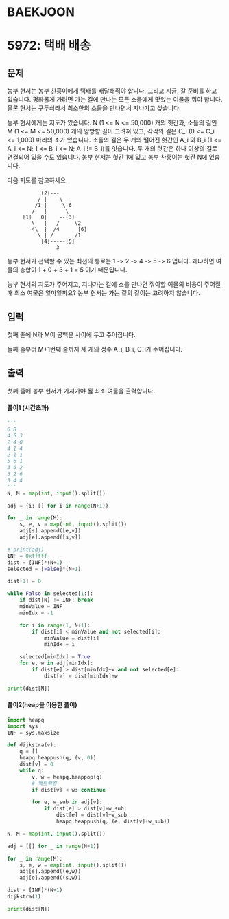 # BAEKJOON

# 5972: 택배 배송

## 문제

농부 현서는 농부 찬홍이에게 택배를 배달해줘야 합니다. 그리고 지금, 갈 준비를 하고 있습니다. 평화롭게 가려면 가는 길에 만나는 모든 소들에게 맛있는 여물을 줘야 합니다. 물론 현서는 구두쇠라서 최소한의 소들을 만나면서 지나가고 싶습니다.

농부 현서에게는 지도가 있습니다. N (1 <= N <= 50,000) 개의 헛간과, 소들의 길인 M (1 <= M <= 50,000) 개의 양방향 길이 그려져 있고, 각각의 길은 C_i (0 <= C_i <= 1,000) 마리의 소가 있습니다. 소들의 길은 두 개의 떨어진 헛간인 A_i 와 B_i (1 <= A_i <= N; 1 <= B_i <= N; A_i != B_i)를 잇습니다. 두 개의 헛간은 하나 이상의 길로 연결되어 있을 수도 있습니다. 농부 현서는 헛간 1에 있고 농부 찬홍이는 헛간 N에 있습니다.

다음 지도를 참고하세요.

```
           [2]---
          / |    \
         /1 |     \ 6
        /   |      \
     [1]   0|    --[3]
        \   |   /     \2
        4\  |  /4      [6]
          \ | /       /1
           [4]-----[5] 
                3  
```

농부 현서가 선택할 수 있는 최선의 통로는 1 -> 2 -> 4 -> 5 -> 6 입니다. 왜냐하면 여물의 총합이 1 + 0 + 3 + 1 = 5 이기 때문입니다.

농부 현서의 지도가 주어지고, 지나가는 길에 소를 만나면 줘야할 여물의 비용이 주어질 때 최소 여물은 얼마일까요? 농부 현서는 가는 길의 길이는 고려하지 않습니다.

## 입력

첫째 줄에 N과 M이 공백을 사이에 두고 주어집니다.

둘째 줄부터 M+1번째 줄까지 세 개의 정수 A_i, B_i, C_i가 주어집니다.

## 출력

첫째 줄에 농부 현서가 가져가야 될 최소 여물을 출력합니다.



#### 풀이1 (시간초과)

```python
'''
6 8
4 5 3
2 4 0
4 1 4
2 1 1
5 6 1
3 6 2
3 2 6
3 4 4
'''
N, M = map(int, input().split())

adj = {i: [] for i in range(N+1)}

for _ in range(M):
    s, e, v = map(int, input().split())
    adj[s].append([e,v])
    adj[e].append([s,v])

# print(adj)
INF = 0xfffff
dist = [INF]*(N+1)
selected = [False]*(N+1)

dist[1] = 0

while False in selected[1:]:
    if dist[N] != INF: break
    minValue = INF
    minIdx = -1

    for i in range(1, N+1):
        if dist[i] < minValue and not selected[i]:
            minValue = dist[i]
            minIdx = i

    selected[minIdx] = True
    for e, w in adj[minIdx]:
        if dist[e] > dist[minIdx]+w and not selected[e]:
            dist[e] = dist[minIdx]+w

print(dist[N])
```

#### 풀이2(heap을 이용한 풀이)

```python
import heapq
import sys
INF = sys.maxsize

def dijkstra(v):
    q = []
    heapq.heappush(q, (v, 0))
    dist[v] = 0
    while q:
        v, w = heapq.heappop(q)
        # 백트랙킹
        if dist[v] < w: continue

        for e, w_sub in adj[v]:
            if dist[e] > dist[v]+w_sub:
                dist[e] = dist[v]+w_sub
                heapq.heappush(q, (e, dist[v]+w_sub))

N, M = map(int, input().split())

adj = [[] for _ in range(N+1)]

for _ in range(M):
    s, e, w = map(int, input().split())
    adj[s].append((e,w))
    adj[e].append((s,w))

dist = [INF]*(N+1)
dijkstra(1)

print(dist[N])
```

